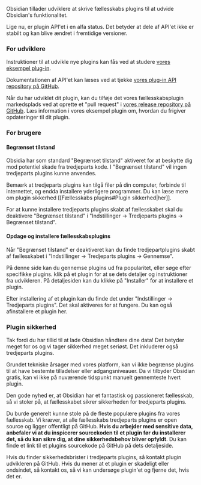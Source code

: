 Obsidian tillader udviklere at skrive fællesskabs plugins til at udvide Obsidian's funktionalitet.

Lige nu, er plugin API'et i en alfa status. Det betyder at dele af API'et ikke er stabilt og kan blive ændret i fremtidige versioner.

### For udviklere

Instruktioner til at udvikle nye plugins kan fås ved at studere [vores eksempel plug-in](https://github.com/obsidianmd/obsidian-sample-plugin).

Dokumentationen af API'et kan læses ved at tjekke [vores plug-in API repository på GitHub](https://github.com/obsidianmd/obsidian-api).

Når du har udviklet dit plugin, kan du tilføje det vores fællesskabsplugin markedsplads ved at oprette et "pull request" i [vores release repository på GitHub](https://github.com/obsidianmd/obsidian-releases). Læs information i vores eksempel plugin om, hvordan du frigiver opdateringer til dit plugin.

### For brugere

#### Begrænset tilstand

Obsidia har som standard "Begrænset tilstand" aktiveret for at beskytte dig mod potentiel skade fra tredjeparts kode. I "Begrænset tilstand" vil ingen tredjeparts plugins kunne anvendes.

Bemærk at tredjeparts plugins kan tilgå filer på din computer, forbinde til internettet, og endda installere yderligere programmer. Du kan læse mere om plugin sikkerhed [[Fællesskabs plugins#Plugin sikkerhed|her]].

For at kunne installere tredjeparts plugins skabt af fællesskabet skal du deaktivere "Begrænset tilstand" i "Indstillinger -> Tredjeparts plugins -> Begrænset tilstand".

#### Opdage og installere fællesskabsplugins

Når "Begrænset tilstand" er deaktiveret kan du finde tredjepartplugins skabt af fællesskabet i "Indstillinger -> Tredjeparts plugins -> Gennemse".

På denne side kan du gennemse plugins ud fra popularitet, eller søge efter specifikke plugins. klik på et plugin for at se dets detaljer og instruktioner fra udvikleren. På detaljesiden kan du klikke på "Installer" for at installere et plugin.

Efter installering af et plugin kan du finde det under "Indstillinger -> Tredjeparts plugins". Det skal aktiveres for at fungere. Du kan også afinstallere et plugin her.

### Plugin sikkerhed

Tak fordi du har tillid til at lade Obsidian håndtere dine data! Det betyder meget for os og vi tager sikkerhed meget seriøst. Det inkluderer også tredjeparts plugins.

Grundet tekniske årsager med vores platform, kan vi ikke begrænse plugins til at have bestemte tilladelser eller adgangsniveauer. Da vi tilbyder Obsidian gratis, kan vi ikke på nuværende tidspunkt manuelt gennemteste hvert plugin.

Den gode nyhed er, at Obsidian har et fantastisk og passioneret fællesskab, så vi stoler på, at fællesskabet sikrer sikkerheden for tredjeparts plugins.

Du burde generelt kunne stole på de fleste populære plugins fra vores fællesskab. Vi kræver, at alle fællesskabs tredjeparts plugins er open source og ligger offentligt på GitHub. **Hvis du arbejder med sensitive data, anbefaler vi at du inspicerer sourcekoden til et plugin før du installerer det, så du kan sikre dig, at dine sikkerhedsbehov bliver opfyldt**. Du kan finde et link til et plugins sourcekode på GitHub på dets detaljeside.

Hvis du finder sikkerhedsbrister i tredjeparts plugins, så kontakt plugin udvikleren på GitHub. Hvis du mener at et plugin er skadeligt eller ondsindet, så kontakt os, så vi kan undersøge plugin'et og fjerne det, hvis det er.
